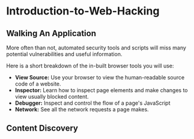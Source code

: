 # Introduction-to-Web-Hacking

## Walking An Application

More often than not, automated security tools and scripts will miss many potential vulnerabilities and useful information.

Here is a short breakdown of the in-built browser tools you will use:
- **View Source:** Use your browser to view the human-readable source code of a website.
- **Inspector:** Learn how to inspect page elements and make changes to view usually blocked content.
- **Debugger:** Inspect and control the flow of a page's JavaScript
- **Network:** See all the network requests a page makes.


## Content Discovery


